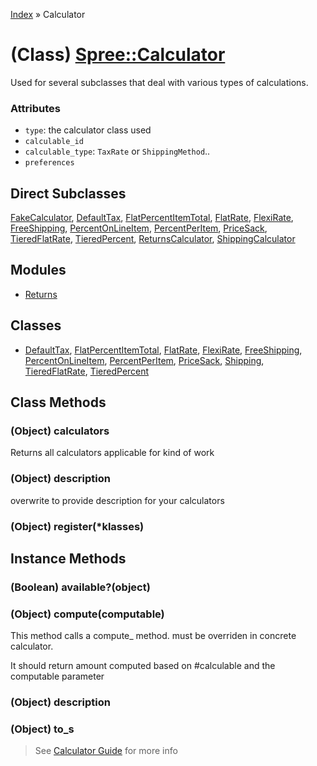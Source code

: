 [Index](../_index.md) » Calculator

# (Class) [Spree::Calculator](http://m.gymplayer.com/calculator.rb)
Used for several subclasses that deal with various types of calculations.

### Attributes
* `type`: the calculator class used
* `calculable_id`
* `calculable_type`: `TaxRate` or `ShippingMethod`..
* `preferences`

## Direct Subclasses
[FakeCalculator](../FakeCalculator.md),
[DefaultTax](Calculator/DefaultTax.md),
[FlatPercentItemTotal](Calculator/FlatPercentItemTotal.md),
[FlatRate](Calculator/FlatRate.md), [FlexiRate](Calculator/FlexiRate.md),
[FreeShipping](Calculator/FreeShipping.md),
[PercentOnLineItem](Calculator/PercentOnLineItem.md),
[PercentPerItem](Calculator/PercentPerItem.md),
[PriceSack](Calculator/PriceSack.md),
[TieredFlatRate](Calculator/TieredFlatRate.md),
[TieredPercent](Calculator/TieredPercent.md),
[ReturnsCalculator](ReturnsCalculator.md),
[ShippingCalculator](ShippingCalculator.md)


## Modules
* [Returns](Calculator/Returns.md)

## Classes 
* [DefaultTax](Calculator/DefaultTax.md),
[FlatPercentItemTotal](Calculator/FlatPercentItemTotal.md),
[FlatRate](Calculator/FlatRate.md),
[FlexiRate](Calculator/FlexiRate.md),
[FreeShipping](Calculator/FreeShipping.md),
[PercentOnLineItem](Calculator/PercentOnLineItem.md),
[PercentPerItem](Calculator/PercentPerItem.md),
[PriceSack](Calculator/PriceSack.md),
[Shipping](Calculator/Shipping.md),
[TieredFlatRate](Calculator/TieredFlatRate.md),
[TieredPercent](Calculator/TieredPercent.md)

## Class Methods
### (Object) **calculators**
Returns all calculators applicable for kind of work

### (Object) **description**
overwrite to provide description for your calculators

### (Object) **register**(*klasses)

## Instance Methods
###  (Boolean) **available?**(object)

### (Object) **compute**(computable)
This method calls a compute_<computable> method. must be overriden in concrete
calculator.

It should return amount computed based on #calculable and the computable
parameter


### (Object) **description**


### (Object) **to_s**

> See [Calculator Guide](../business_logic/calculators.md) for more info
